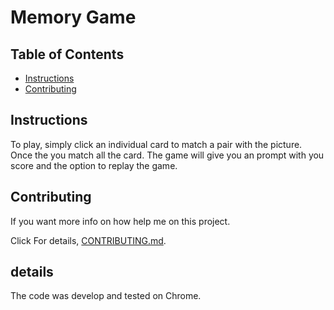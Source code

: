 # Memory Game

## Table of Contents

* [Instructions](#instructions)
* [Contributing](#contributing)


## Instructions
 To play, simply click an individual card to match a pair with the picture. Once the you match all the card. The game will give you an prompt with you score and the option to replay the game.   




## Contributing

If you want more info on how help me on this project.

Click For details, [CONTRIBUTING.md](CONTRIBUTING.md).

## details

The code was develop and tested on Chrome.
